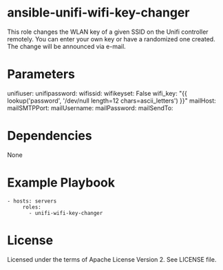 # ansible-unifi-wifi-key-changer
This role changes the WLAN key of a given SSID on the Unifi controller remotely. 
You can enter your own key or have a randomized one created. 
The change will be announced via e-mail.

# Parameters
unifiuser:
unifipassword:
wifissid:
wifikeyset: False
wifi_key: "{{ lookup('password', '/dev/null length=12 chars=ascii_letters') }}"
mailHost:
mailSMTPPort:
mailUsername:
mailPassword:
mailSendTo:

# Dependencies
None

# Example Playbook
``` 
- hosts: servers
     roles:
       - unifi-wifi-key-changer
```


# License
Licensed under the terms of Apache License Version 2. See LICENSE file.